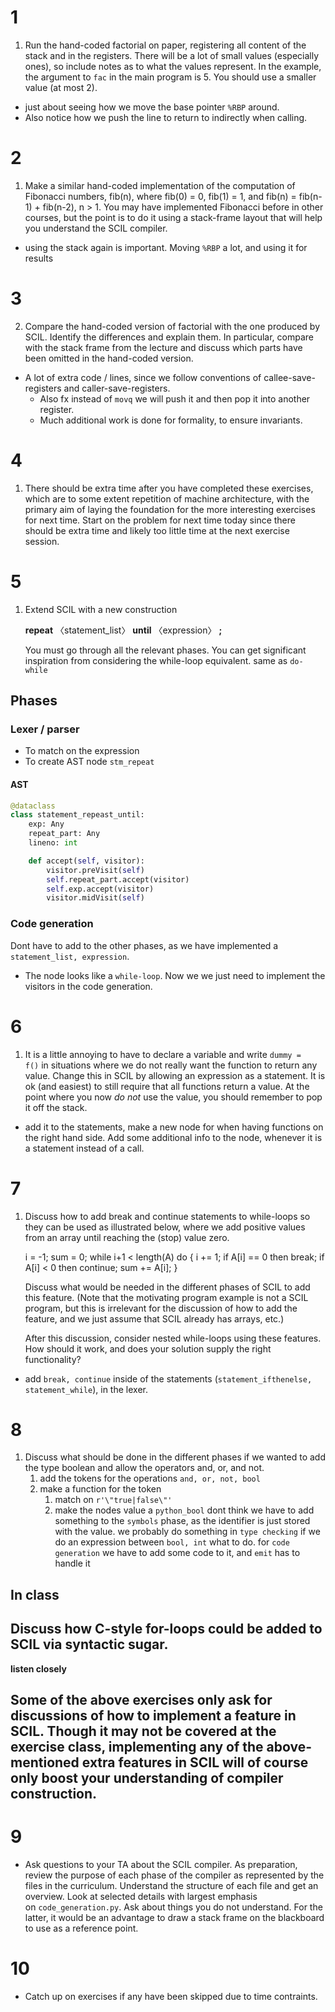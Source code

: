 # 1
1. Run the hand-coded factorial on paper, registering all content of the stack and in the registers. There will be a lot of small values (especially ones), so include notes as to what the values represent. In the example, the argument to `fac` in the main program is 5. You should use a smaller value (at most 2).
- just about seeing how we move the base pointer `%RBP` around. 
- Also notice how we push the line to return to indirectly when calling.
# 2
1. Make a similar hand-coded implementation of the computation of Fibonacci numbers, fib(n), where fib(0) = 0, fib(1) = 1, and fib(n) = fib(n-1) + fib(n-2), n > 1. You may have implemented Fibonacci before in other courses, but the point is to do it using a stack-frame layout that will help you understand the SCIL compiler.
- using the stack again is important. Moving `%RBP` a lot, and using it for results
# 3
2. Compare the hand-coded version of factorial with the one produced by SCIL. Identify the differences and explain them. In particular, compare with the stack frame from the lecture and discuss which parts have been omitted in the hand-coded version.
- A lot of extra code / lines, since we follow conventions of callee-save-registers and caller-save-registers. 
	- Also fx instead of `movq` we will push it and then pop it into another register.
	- Much additional work is done for formality, to ensure invariants.
# 4
1. There should be extra time after you have completed these exercises, which are to some extent repetition of machine architecture, with the primary aim of laying the foundation for the more interesting exercises for next time. Start on the problem for next time today since there should be extra time and likely too little time at the next exercise session.

# 5 
1. Extend SCIL with a new construction
    
    **repeat** 〈statement_list〉 **until** 〈expression〉 **;**
    
    You must go through all the relevant phases. You can get significant inspiration from considering the while-loop equivalent.
same as `do-while`
## Phases
### Lexer / parser
- To match on the expression
- To create AST node `stm_repeat`
#### AST
```python
@dataclass
class statement_repeast_until:
    exp: Any
    repeat_part: Any
    lineno: int

    def accept(self, visitor):
        visitor.preVisit(self)
        self.repeat_part.accept(visitor)
        self.exp.accept(visitor)
        visitor.midVisit(self)
```
### Code generation
Dont have to add to the other phases, as we have implemented a `statement_list, expression`.
- The node looks like a `while-loop`.
Now we we just need to implement the visitors in the code generation.
# 6
1. It is a little annoying to have to declare a variable and write `dummy = f()` in situations where we do not really want the function to return any value. Change this in SCIL by allowing an expression as a statement. It is ok (and easiest) to still require that all functions return a value. At the point where you now _do not_ use the value, you should remember to pop it off the stack.
- add it to the statements, make a new node for when having functions on the right hand side. Add some additional info to the node, whenever it is a statement instead of a call.
# 7
1. Discuss how to add break and continue statements to while-loops so they can be used as illustrated below, where we add positive values from an array until reaching the (stop) value zero.
    
    i = -1;
    sum = 0;
    while i+1 < length(A) do {
       i += 1;
       if A[i] == 0 then break;
       if A[i] < 0 then continue;
       sum += A[i];
    }
    
    Discuss what would be needed in the different phases of SCIL to add this feature. (Note that the motivating program example is not a SCIL program, but this is irrelevant for the discussion of how to add the feature, and we just assume that SCIL already has arrays, etc.)
    
    After this discussion, consider nested while-loops using these features. How should it work, and does your solution supply the right functionality?
- add `break, continue` inside of the statements (`statement_ifthenelse, statement_while`), in the lexer.
# 8
1. Discuss what should be done in the different phases if we wanted to add the type boolean and allow the operators and, or, and not.
	1. add the tokens for the operations `and, or, not, bool`
	2. make a function for the token
		1. match on `r'\"true|false\"'`
		2. make the nodes value a `python_bool`
dont think we have to add something to the `symbols` phase, as the identifier is just stored with the value.
we probably do something in `type checking` if we do an expression between `bool, int` what to do.
for `code generation` we have to add some code to it, and `emit` has to handle it
## In class
## Discuss how C-style for-loops could be added to SCIL via syntactic sugar.
**listen closely**
## Some of the above exercises only ask for discussions of how to implement a feature in SCIL. Though it may not be covered at the exercise class, implementing any of the above-mentioned extra features in SCIL will of course only boost your understanding of compiler construction.

# 9
- Ask questions to your TA about the SCIL compiler. As preparation, review the purpose of each phase of the compiler as represented by the files in the curriculum. Understand the structure of each file and get an overview. Look at selected details with largest emphasis on `code_generation.py`. Ask about things you do not understand. For the latter, it would be an advantage to draw a stack frame on the blackboard to use as a reference point.
# 10
- Catch up on exercises if any have been skipped due to time contraints.
